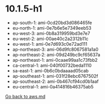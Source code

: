 
 # 10.1.5-h1
- ap-south-1: ami-0cd20bd3d086465fe
- eu-north-1: ami-0e7b6e5e7349eeb53
- eu-west-3: ami-0b8a319959bd3e7e7
- eu-west-2: ami-00ae40c2a2312b11c
- eu-west-1: ami-0e7d693c0e72ad111
- ap-northeast-3: ami-06d9fc8067581a1a0
- ap-northeast-2: ami-09d249bc9cf65637a
- ap-northeast-1: ami-0caae99aa1c73fbb2
- ca-central-1: ami-040f00732beda1110
- sa-east-1: ami-0b6c0bdaaaad05cab
- ap-southeast-1: ami-031f28ebc6767502f
- ap-southeast-2: ami-0b467cf94cd0b1aaf
- eu-central-1: ami-0a414816b46375ab5

[Go back to aws.md](../../aws.md) 
